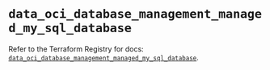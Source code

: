 # `data_oci_database_management_managed_my_sql_database`

Refer to the Terraform Registry for docs: [`data_oci_database_management_managed_my_sql_database`](https://registry.terraform.io/providers/hashicorp/oci/7.19.0/docs/data-sources/database_management_managed_my_sql_database).
